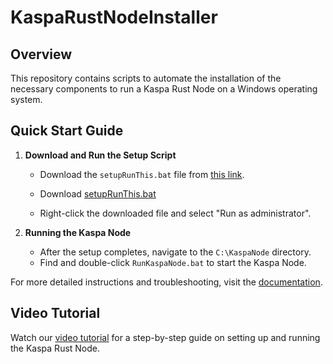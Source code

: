 # KaspaRustNodeInstaller

## Overview
This repository contains scripts to automate the installation of the necessary components to run a Kaspa Rust Node on a Windows operating system.

## Quick Start Guide

1. **Download and Run the Setup Script**
   - Download the `setupRunThis.bat` file from [this link](https://github.com/zartyblartfast/KaspaRustNodeInstaller/raw/main/setupRunThis.bat).
   - Download [setupRunThis.bat](https://github.com/zartyblartfast/KaspaRustNodeInstaller/raw/main/setupRunThis.bat)

   - Right-click the downloaded file and select "Run as administrator".

2. **Running the Kaspa Node**
   - After the setup completes, navigate to the `C:\KaspaNode` directory.
   - Find and double-click `RunKaspaNode.bat` to start the Kaspa Node.

For more detailed instructions and troubleshooting, visit the [documentation](https://docs.example.com).

## Video Tutorial
Watch our [video tutorial](https://youtu.be/example) for a step-by-step guide on setting up and running the Kaspa Rust Node.
